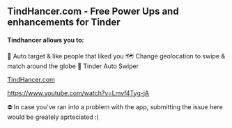 ## TindHancer.com - Free Power Ups and enhancements for Tinder

#### Tindhancer allows you to: 
🎯 Auto target & like people that liked you
🗺 Change geolocation to swipe & match around the globe
🤖 Tinder Auto Swiper

[TindHancer.com](https://tindhancer.com/)

https://www.youtube.com/watch?v=Lmvf4Tyg-jA

⛔️ In case you've ran into a problem with the app, submitting the issue here would be greately aprteciated :)
